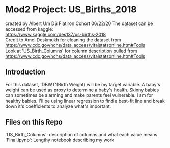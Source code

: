 # Mod2 Project: US_Births_2018
created by Albert Um DS Flatiron Cohort 06/22/20
The dataset can be accessed from kaggle:<br> https://www.kaggle.com/des137/us-births-2018 <br> Credit to Amol Deskmukh for cleaning the dataset from <br> https://www.cdc.gov/nchs/data_access/vitalstatsonline.htm#Tools <br>
Look at 'US_Birth_Columns' for column description pulled from <br>https://www.cdc.gov/nchs/data_access/vitalstatsonline.htm#Tools
## Introduction
For this dataset, 'DBWT'(Birth Weight) will be my target variable. A baby's weight can be used as proxy to determine a baby's health. Skinny babies can sometimes be alarming and make parents feel vulnerable. I am for healthy babies. I'll be using linear regression to find a best-fit line and break down it's coefficients to analyze what's important. 
## Files on this Repo
'US_Birth_Columns': description of columns and what each value means<br>
'Final.ipynb': Lengthy notebook describing my work
